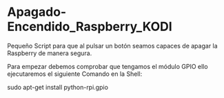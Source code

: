 # Apagado-Encendido_Raspberry_KODI
Pequeño Script para que al pulsar un botón seamos capaces de apagar la Raspberry de manera segura.

Para empezar debemos comprobar que tengamos el módulo GPIO ello ejecutaremos el siguiente Comando en la Shell:

sudo apt-get install python-rpi.gpio

